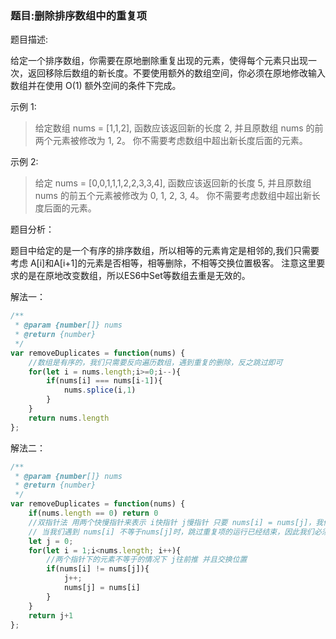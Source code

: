 ### 题目:删除排序数组中的重复项

题目描述:

给定一个排序数组，你需要在原地删除重复出现的元素，使得每个元素只出现一次，返回移除后数组的新长度。不要使用额外的数组空间，你必须在原地修改输入数组并在使用 O(1) 额外空间的条件下完成。

示例 1:
> 给定数组 nums = [1,1,2], 
> 函数应该返回新的长度 2, 并且原数组 nums 的前两个元素被修改为 1, 2。
> 你不需要考虑数组中超出新长度后面的元素。

示例 2:
> 给定 nums = [0,0,1,1,1,2,2,3,3,4],
> 函数应该返回新的长度 5, 并且原数组 nums 的前五个元素被修改为 0, 1, 2, 3, 4。
> 你不需要考虑数组中超出新长度后面的元素。


题目分析：

题目中给定的是一个有序的排序数组，所以相等的元素肯定是相邻的,我们只需要考虑 A[i]和A[i+1]的元素是否相等，相等删除，不相等交换位置极客。 
注意这里要求的是在原地改变数组，所以ES6中Set等数组去重是无效的。

解法一：
```javascript
/**
 * @param {number[]} nums
 * @return {number}
 */
var removeDuplicates = function(nums) {
    //数组是有序的，我们只需要反向遍历数组，遇到重复的删除，反之跳过即可
    for(let i = nums.length;i>=0;i--){
        if(nums[i] === nums[i-1]){
            nums.splice(i,1)
        }
    }
    return nums.length    
};

```

解法二：
```javascript
/**
 * @param {number[]} nums
 * @return {number}
 */
var removeDuplicates = function(nums) {
    if(nums.length == 0) return 0
    //双指针法 用两个快慢指针来表示 i快指针 j慢指针 只要 nums[i] = nums[j]，我们就增加 i 以跳过重复项。
    // 当我们遇到 nums[i] 不等于nums[j]时，跳过重复项的运行已经结束，因此我们必须把它nums[i]的值复制到 nums[j + 1]。然后递增 j，接着我们将再次重复相同的过程，直到 i到达数组的末尾为止。
    let j = 0;
    for(let i = 1;i<nums.length; i++){
        //两个指针下的元素不等于的情况下 j往前推 并且交换位置
        if(nums[i] != nums[j]){
            j++;
            nums[j] = nums[i]
        }
    }
    return j+1  
};

```